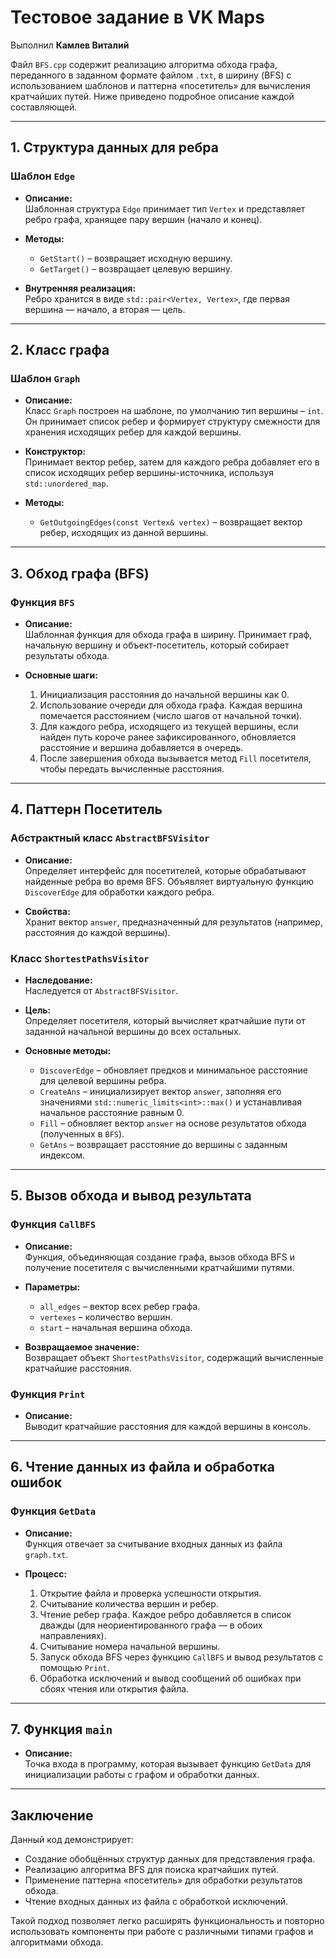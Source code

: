 # Тестовое задание в VK Maps

Выполнил **Камлев Виталий**

Файл `BFS.cpp` содержит реализацию алгоритма обхода графа, переданного в заданном формате файлом `.txt`, в ширину (BFS) с использованием шаблонов и паттерна «посетитель» для вычисления кратчайших путей. Ниже приведено подробное описание каждой составляющей.

---

## 1. Структура данных для ребра

### Шаблон `Edge`
- **Описание:**  
  Шаблонная структура `Edge` принимает тип `Vertex` и представляет ребро графа, хранящее пару вершин (начало и конец).
  
- **Методы:**
  - `GetStart()` – возвращает исходную вершину.
  - `GetTarget()` – возвращает целевую вершину.
  
- **Внутренняя реализация:**  
  Ребро хранится в виде `std::pair<Vertex, Vertex>`, где первая вершина — начало, а вторая — цель.

---

## 2. Класс графа

### Шаблон `Graph`
- **Описание:**  
  Класс `Graph` построен на шаблоне, по умолчанию тип вершины – `int`. Он принимает список ребер и формирует структуру смежности для хранения исходящих ребер для каждой вершины.
  
- **Конструктор:**  
  Принимает вектор ребер, затем для каждого ребра добавляет его в список исходящих ребер вершины-источника, используя `std::unordered_map`.

- **Методы:**
  - `GetOutgoingEdges(const Vertex& vertex)` – возвращает вектор ребер, исходящих из данной вершины.

---

## 3. Обход графа (BFS)

### Функция `BFS`
- **Описание:**  
  Шаблонная функция для обхода графа в ширину. Принимает граф, начальную вершину и объект-посетитель, который собирает результаты обхода.
  
- **Основные шаги:**
  1. Инициализация расстояния до начальной вершины как 0.
  2. Использование очереди для обхода графа. Каждая вершина помечается расстоянием (число шагов от начальной точки).
  3. Для каждого ребра, исходящего из текущей вершины, если найден путь короче ранее зафиксированного, обновляется расстояние и вершина добавляется в очередь.
  4. После завершения обхода вызывается метод `Fill` посетителя, чтобы передать вычисленные расстояния.

---

## 4. Паттерн Посетитель

### Абстрактный класс `AbstractBFSVisitor`
- **Описание:**  
  Определяет интерфейс для посетителей, которые обрабатывают найденные ребра во время BFS. Объявляет виртуальную функцию `DiscoverEdge` для обработки каждого ребра.
  
- **Свойства:**  
  Хранит вектор `answer`, предназначенный для результатов (например, расстояния до каждой вершины).

### Класс `ShortestPathsVisitor`
- **Наследование:**  
  Наследуется от `AbstractBFSVisitor`.
  
- **Цель:**  
  Определяет посетителя, который вычисляет кратчайшие пути от заданной начальной вершины до всех остальных.
  
- **Основные методы:**
  - `DiscoverEdge` – обновляет предков и минимальное расстояние для целевой вершины ребра.
  - `CreateAns` – инициализирует вектор `answer`, заполняя его значениями `std::numeric_limits<int>::max()` и устанавливая начальное расстояние равным 0.
  - `Fill` – обновляет вектор `answer` на основе результатов обхода (полученных в `BFS`).
  - `GetAns` – возвращает расстояние до вершины с заданным индексом.

---

## 5. Вызов обхода и вывод результата

### Функция `CallBFS`
- **Описание:**  
  Функция, объединяющая создание графа, вызов обхода BFS и получение посетителя с вычисленными кратчайшими путями.
  
- **Параметры:**  
  - `all_edges` – вектор всех ребер графа.
  - `vertexes` – количество вершин.
  - `start` – начальная вершина обхода.

- **Возвращаемое значение:**  
  Возвращает объект `ShortestPathsVisitor`, содержащий вычисленные кратчайшие расстояния.

### Функция `Print`
- **Описание:**  
  Выводит кратчайшие расстояния для каждой вершины в консоль.

---

## 6. Чтение данных из файла и обработка ошибок

### Функция `GetData`
- **Описание:**  
  Функция отвечает за считывание входных данных из файла `graph.txt`.
  
- **Процесс:**
  1. Открытие файла и проверка успешности открытия.
  2. Считывание количества вершин и ребер.
  3. Чтение ребер графа. Каждое ребро добавляется в список дважды (для неориентированного графа — в обоих направлениях).
  4. Считывание номера начальной вершины.
  5. Запуск обхода BFS через функцию `CallBFS` и вывод результатов с помощью `Print`.
  6. Обработка исключений и вывод сообщений об ошибках при сбоях чтения или открытия файла.

---

## 7. Функция `main`
- **Описание:**  
  Точка входа в программу, которая вызывает функцию `GetData` для инициализации работы с графом и обработки данных.

---

## Заключение

Данный код демонстрирует:
- Создание обобщённых структур данных для представления графа.
- Реализацию алгоритма BFS для поиска кратчайших путей.
- Применение паттерна «посетитель» для обработки результатов обхода.
- Чтение входных данных из файла с обработкой исключений.

Такой подход позволяет легко расширять функциональность и повторно использовать компоненты при работе с различными типами графов и алгоритмами обхода.
